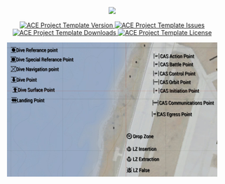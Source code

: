 <p align="center">
    <img src="xmarkers.png" width="480">
</p>

<p align="center">
    <a href="https://github.com/YonVclaw/xmarkers/releases/latest">
        <img src="https://img.shields.io/badge/Version-1.0.0-blue.svg?style=flat-square" alt="ACE Project Template Version">
    </a>
    <a href="https://github.com/YonVclaw/xmarkers/issues">
        <img src="https://img.shields.io/github/issues-raw/acemod/arma-project-template.svg?style=flat-square&label=Issues" alt="ACE Project Template Issues">
    </a>
    <a href="https://github.com/YonVclaw/xmarkers/releases">
        <img src="https://img.shields.io/github/downloads/acemod/arma-project-template/total.svg?style=flat-square&label=Downloads" alt="ACE Project Template Downloads">
    </a>
    <a href="https://github.com/YonVclaw/xmarkers/blob/master/LICENSE">
        <img src="https://img.shields.io/badge/License-MIT-red.svg?style=flat-square" alt="ACE Project Template License">
    </a>
</p>
<p align="center">
    <img src="20220117162012_1.jpg" width="480">
</p>